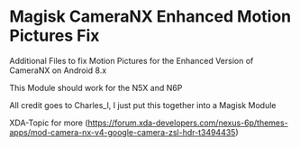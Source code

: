 # Magisk CameraNX Enhanced Motion Pictures Fix

Additional Files to fix Motion Pictures for the Enhanced Version of CameraNX on Android 8.x

This Module should work for the N5X and N6P

All credit goes to Charles_l, I just put this together into a Magisk Module

XDA-Topic for more (https://forum.xda-developers.com/nexus-6p/themes-apps/mod-camera-nx-v4-google-camera-zsl-hdr-t3494435)